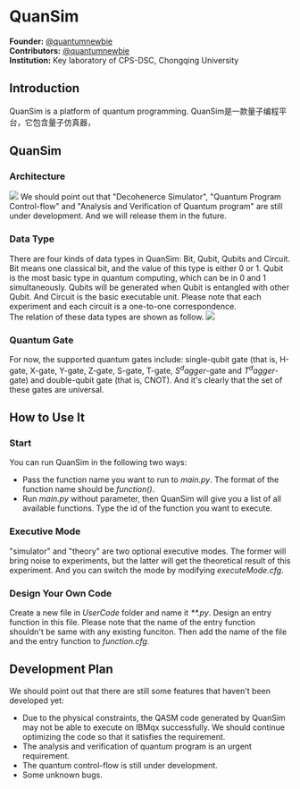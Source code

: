 # QuanSim
**Founder:** [@quantumnewbie](https://github.com/zhangxin20121923)  <br/>
**Contributors:** [@quantumnewbie](https://github.com/zhangxin20121923)  <br/>
**Institution:** Key laboratory of CPS-DSC, Chongqing University
## Introduction
QuanSim is a platform of quantum programming. QuanSim是一款量子编程平台，它包含量子仿真器，
## QuanSim
### Architecture
![](https://raw.githubusercontent.com/zhangxin20121923/QuanSim/master/pic/QuanSim-FrameWork.png) 
We should point out that "Decohenerce Simulator", "Quantum Program Control-flow" and "Analysis and Verification of Quantum program" are still under development. And we will release them in the future.

### Data Type
There are four kinds of data types in QuanSim: Bit, Qubit, Qubits and Circuit. Bit means one classical bit, and the value of this type is either 0 or 1. Qubit is the most basic type in quantum computing, which can be in 0 and 1 simultaneously. Qubits will be generated when Qubit is entangled with other Qubit. And Circuit is the basic executable unit. Please note that each experiment and each circuit is a one-to-one correspondence.<br/>
The relation of these data types are shown as follow.
![](https://raw.githubusercontent.com/zhangxin20121923/QuanSim/master/pic/QuanSim-datatype.png) 

### Quantum Gate
For now, the supported quantum gates include: single-qubit gate (that is, H-gate, X-gate, Y-gate, Z-gate, S-gate, T-gate, $S^dagger$-gate and $T^dagger$-gate) and double-qubit gate (that is, CNOT). And it's clearly that the set of these gates are universal. <br/>

## How to Use It
### Start
You can run QuanSim in the following two ways:<br/>
* Pass the function name you want to run to *main.py*. The format of the function name should be *function()*. <br/>
* Run *main.py* without parameter, then QuanSim will give you a list of all available functions. Type the id of the function you want to execute.<br/>

### Executive Mode
"simulator" and "theory" are two optional executive modes. The former will bring noise to experiments, but the latter will get the theoretical result of this experiment. And you can switch the mode by modifying *executeMode.cfg*.

### Design Your Own Code
Create a new file in *UserCode* folder and name it *\*\*.py*. Design an entry function in this file. Please note that the name of the entry function shouldn't be same with any existing funciton. Then add the name of the file and the entry function to *function.cfg*.

## Development Plan
We should point out that there are still some features that haven't been developed yet:
* Due to the physical constraints, the QASM code generated by QuanSim  may not be able to execute on IBMqx successfully. We should continue optimizing the code so that it satisfies the requirement.<br/>
* The analysis and verification of quantum program is an urgent requirement. <br/>
* The quantum control-flow is still under development.<br/>
* Some unknown bugs.<br/>

